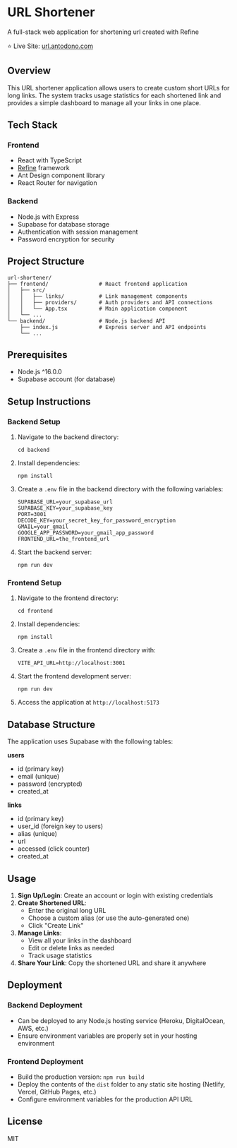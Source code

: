# URL Shortener

A full-stack web application for shortening url created with Refine

⭐ Live Site: [url.antodono.com](https://url.antodono.com/links)

## Overview

This URL shortener application allows users to create custom short URLs for long links. The system tracks usage statistics for each shortened link and provides a simple dashboard to manage all your links in one place.

## Tech Stack

### Frontend
- React with TypeScript
- [Refine](https://refine.dev/) framework
- Ant Design component library
- React Router for navigation

### Backend
- Node.js with Express
- Supabase for database storage
- Authentication with session management
- Password encryption for security

## Project Structure

```
url-shortener/
├── frontend/                # React frontend application
│   ├── src/
│   │   ├── links/           # Link management components
│   │   ├── providers/       # Auth providers and API connections
│   │   └── App.tsx          # Main application component
│   └── ...
└── backend/                 # Node.js backend API
    ├── index.js             # Express server and API endpoints
    └── ...
```

## Prerequisites

- Node.js ^16.0.0
- Supabase account (for database)

## Setup Instructions

### Backend Setup

1. Navigate to the backend directory:
   ```
   cd backend
   ```

2. Install dependencies:
   ```
   npm install
   ```

3. Create a `.env` file in the backend directory with the following variables:
   ```
   SUPABASE_URL=your_supabase_url
   SUPABASE_KEY=your_supabase_key
   PORT=3001
   DECODE_KEY=your_secret_key_for_password_encryption
   GMAIL=your_gmail
   GOOGLE_APP_PASSWORD=your_gmail_app_password
   FRONTEND_URL=the_frontend_url
   ```

4. Start the backend server:
   ```
   npm run dev
   ```

### Frontend Setup

1. Navigate to the frontend directory:
   ```
   cd frontend
   ```

2. Install dependencies:
   ```
   npm install
   ```

3. Create a `.env` file in the frontend directory with:
   ```
   VITE_API_URL=http://localhost:3001
   ```

4. Start the frontend development server:
   ```
   npm run dev
   ```

5. Access the application at `http://localhost:5173`

## Database Structure

The application uses Supabase with the following tables:

**users**
- id (primary key)
- email (unique)
- password (encrypted)
- created_at

**links**
- id (primary key)
- user_id (foreign key to users)
- alias (unique)
- url
- accessed (click counter)
- created_at

## Usage

1. **Sign Up/Login**: Create an account or login with existing credentials
2. **Create Shortened URL**:
   - Enter the original long URL
   - Choose a custom alias (or use the auto-generated one)
   - Click "Create Link"
3. **Manage Links**:
   - View all your links in the dashboard
   - Edit or delete links as needed
   - Track usage statistics
4. **Share Your Link**: Copy the shortened URL and share it anywhere

## Deployment

### Backend Deployment
- Can be deployed to any Node.js hosting service (Heroku, DigitalOcean, AWS, etc.)
- Ensure environment variables are properly set in your hosting environment

### Frontend Deployment
- Build the production version: `npm run build`
- Deploy the contents of the `dist` folder to any static site hosting (Netlify, Vercel, GitHub Pages, etc.)
- Configure environment variables for the production API URL

## License

MIT
